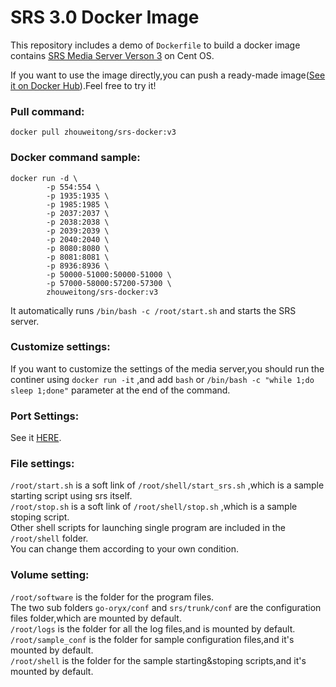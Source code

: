 # SRS 3.0 Docker Image

This repository includes a demo of `Dockerfile` to build a docker image contains [SRS Media Server Verson 3](https://github.com/ossrs/srs/tree/3.0release) on Cent OS.  

If you want to use the image directly,you can push a ready-made image([See it on Docker Hub](https://hub.docker.com/r/zhouweitong/srs-docker/builds/)).Feel free to try it!  

### Pull command:  

`docker pull zhouweitong/srs-docker:v3`

### Docker command sample:  
  
```
docker run -d \
		-p 554:554 \
		-p 1935:1935 \
		-p 1985:1985 \
		-p 2037:2037 \
		-p 2038:2038 \
		-p 2039:2039 \
		-p 2040:2040 \
		-p 8080:8080 \
		-p 8081:8081 \
		-p 8936:8936 \
		-p 50000-51000:50000-51000 \
		-p 57000-58000:57200-57300 \
		zhouweitong/srs-docker:v3
```  
It automatically runs `/bin/bash -c /root/start.sh` and starts the SRS server. 

### Customize settings:
If you want to customize the settings of the media server,you should run the continer using `docker run -it` ,and add `bash` or `/bin/bash -c "while 1;do sleep 1;done"` parameter at the end of the command.

### Port Settings:
See it [HERE](https://github.com/zhouweitong3/srs-docker/blob/v3/Port_Details.md). 

### File settings:
`/root/start.sh` is a soft link of `/root/shell/start_srs.sh` ,which is a sample starting script using srs itself.  
`/root/stop.sh` is a soft link of `/root/shell/stop.sh` ,which is a sample stoping script.  
Other shell scripts for launching single program are included in the `/root/shell` folder.  
You can change them according to your own condition.  

### Volume setting:  
`/root/software` is the folder for the program files.  
The two sub folders `go-oryx/conf` and `srs/trunk/conf` are the configuration files folder,which are mounted by default.  
`/root/logs` is the folder for all the log files,and is mounted by default.  
`/root/sample_conf` is the folder for sample configuration files,and it's mounted by default.  
`/root/shell` is the folder for the sample starting&stoping scripts,and it's mounted by default.
